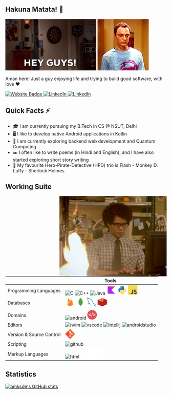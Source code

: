 ## Hakuna Matata! 🌵 

<img src="GIFs/tbbt3.gif" height="160" /> <img src="GIFs/tbbt2.gif" />


Aman here! Just a guy enjoying life and trying to build good software, with love ♥️ 

<p> 
  <a href="https://bit.ly/3CMztxE"> <img src="https://img.shields.io/badge/-Notion-000000?style=for-the-badge&amp;labelColor=363232&amp;logo=Notion&amp;link=https://bit.ly/3CMztxE" alt="Website Badge"> </a>
  <a href="https://www.linkedin.com/in/aman-kumar-sde/"> <img src="https://img.shields.io/badge/-LinkedIn-000000?style=for-the-badge&amp;labelColor=0A66C2&amp;logo=LinkedIn&amp;link=https://www.linkedin.com/in/aman-kumar-sde/" alt="LinkedIn"> </a>
  <a href="https://thatstupidguy.medium.com/"> <img src="https://img.shields.io/badge/-Medium-FFFFFF?style=for-the-badge&amp;labelColor=000000&amp;logo=Medium&amp;link=https://thatstupidguy.medium.com/" alt="LinkedIn"> </a>
 </p>
 
 ## Quick Facts ⚡️
 - 🎓 I am currently pursuing my B.Tech in CS @ NSUT, Delhi
 - 🖥️ I like to develop native Android applications in Kotlin
 - 🔭 I am currently exploring backend web development and Quantum Computing
 - ✒️ I often like to write poems (in Hindi and English), and I have also started exploring short story writing
 - 🏃 My favourite Hero-Pirate-Detective (HPD) trio is Flash - Monkey D. Luffy - Sherlock Holmes 
 
 ## Working Suite

<img align="right" src="GIFs/itcrowd.gif" height = "250" />

|  | Tools |
|---| ---|
| Programming Languages | <img src="https://raw.githubusercontent.com/jmnote/z-icons/master/svg/c.svg" alt="C"  height="30" /> <img src="https://raw.githubusercontent.com/jmnote/z-icons/master/svg/cpp.svg" alt="C++" height="30"/> <img src="https://raw.githubusercontent.com/jmnote/z-icons/master/svg/java.svg" alt="Java"  height="30"/> <img src="https://github.com/devicons/devicon/blob/master/icons/kotlin/kotlin-original.svg" alt="kotlin" height="30"/> <img src="https://github.com/devicons/devicon/blob/master/icons/python/python-original.svg" alt="kotlin" height="30"/> <img src="https://github.com/devicons/devicon/blob/master/icons/javascript/javascript-original.svg" alt="js" height="30"/>|
| Databases | <img src="https://github.com/devicons/devicon/blob/master/icons/firebase/firebase-plain.svg" alt="firebase" height="30"/> <img src="https://github.com/devicons/devicon/blob/master/icons/mongodb/mongodb-original.svg" alt="mongddb" height="30"/> <img src="https://github.com/devicons/devicon/blob/master/icons/mysql/mysql-original.svg" alt="mysql" height="30"/> <img src="https://github.com/devicons/devicon/blob/master/icons/redis/redis-original.svg" alt="redis" height="30"/> |
| Domains | <img src="https://upload.wikimedia.org/wikipedia/commons/6/64/Android_logo_2019_%28stacked%29.svg" alt="android" height="30"/> <img src="Icons/webdev.png" alt="android" height="30"/> |
| Editors | <img src="https://upload.wikimedia.org/wikipedia/commons/3/3a/Neovim-mark.svg" alt="nvim" height="30"/>  <img src="https://upload.wikimedia.org/wikipedia/commons/9/9a/Visual_Studio_Code_1.35_icon.svg" alt="vscode" height="30"/>  <img src="https://upload.wikimedia.org/wikipedia/commons/9/9c/IntelliJ_IDEA_Icon.svg" alt="intellij" height="30"/>  <img src="https://upload.wikimedia.org/wikipedia/commons/9/95/Android_Studio_Icon_3.6.svg" alt="androidstudio" height="30"/>  |
| Version & Source Control | <img src="https://github.com/devicons/devicon/blob/master/icons/git/git-original.svg" alt = "git" height="30"/> <img src="Icons/github.png" alt = "github" height = "30"/> |
| Scripting | <img src="https://upload.wikimedia.org/wikipedia/commons/a/a3/Bash_Logo_White.svg" alt = "github" height="30"/>|
| Markup Languages | <img src="https://upload.wikimedia.org/wikipedia/commons/6/61/HTML5_logo_and_wordmark.svg" alt = "html" height="30"/> <img src="Icons/latex.png" alt = "github" height="30"/> |

 ## Statistics
 
 [![amksde's GitHub stats](https://github-readme-stats.vercel.app/api?username=amksde&count_private=true&show_icons=true&theme=dracula)](https://github.com/anuraghazra/github-readme-stats)
